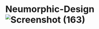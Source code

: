 # Neumorphic-Design![Screenshot (163)](https://user-images.githubusercontent.com/55894372/179173201-dcc138c6-9265-4bc9-b4dc-43d13d7086c4.png)

